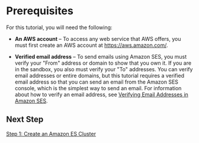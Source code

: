 # Prerequisites<a name="event-publishing-elasticsearch-prerequisites"></a>

For this tutorial, you will need the following:

+ **An AWS account** – To access any web service that AWS offers, you must first create an AWS account at [https://aws\.amazon\.com/](https://aws.amazon.com/)\.

+ **Verified email address** – To send emails using Amazon SES, you must verify your "From" address or domain to show that you own it\. If you are in the sandbox, you also must verify your "To" addresses\. You can verify email addresses or entire domains, but this tutorial requires a verified email address so that you can send an email from the Amazon SES console, which is the simplest way to send an email\. For information about how to verify an email address, see [Verifying Email Addresses in Amazon SES](verify-email-addresses.md)\.

## Next Step<a name="event-publishing-elasticsearch-prerequisites-next-step"></a>

[Step 1: Create an Amazon ES Cluster](event-publishing-elasticsearch-cluster.md)